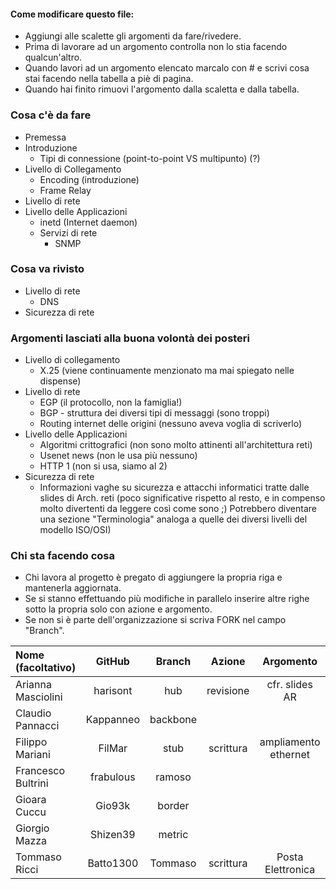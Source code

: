 #### Come modificare questo file:
+ Aggiungi alle scalette gli argomenti da fare/rivedere.
+ Prima di lavorare ad un argomento controlla non lo stia facendo qualcun'altro.
+ Quando lavori ad un argomento elencato marcalo con # e scrivi cosa stai facendo nella tabella a piè di pagina.
+ Quando hai finito rimuovi l'argomento dalla scaletta e dalla tabella.

### Cosa c'è da fare
+ Premessa
+ Introduzione
    + Tipi di connessione (point-to-point VS multipunto) (?)
+ Livello di Collegamento
  + Encoding (introduzione)
  + Frame Relay
+ Livello di rete
+ Livello delle Applicazioni
  + inetd (Internet daemon)
  + Servizi di rete 
    + SNMP 

### Cosa va rivisto
+ Livello di rete
  + DNS
+ Sicurezza di rete
      
### Argomenti lasciati alla buona volontà dei posteri 
+ Livello di collegamento
    + X.25 (viene continuamente menzionato ma mai spiegato nelle dispense)
+ Livello di rete
    + EGP (il protocollo, non la famiglia!)
    + BGP - struttura dei diversi tipi di messaggi (sono troppi)
    + Routing internet delle origini (nessuno aveva voglia di scriverlo)
+ Livello delle Applicazioni
    + Algoritmi crittografici (non sono molto attinenti all'architettura reti)
    + Usenet news (non le usa più nessuno)
    + HTTP 1 (non si usa, siamo al 2)
+ Sicurezza di rete
    + Informazioni vaghe su sicurezza e attacchi informatici tratte dalle slides di Arch. reti (poco significative rispetto al resto, e in compenso molto divertenti da leggere così come sono ;) Potrebbero diventare una sezione "Terminologia" analoga a quelle dei diversi livelli del modello ISO/OSI)

### Chi sta facendo cosa
+ Chi lavora al progetto è pregato di aggiungere la propria riga e mantenerla aggiornata.
+ Se si stanno effettuando più modifiche in parallelo inserire altre righe sotto la propria solo con azione e argomento.
+ Se non si è parte dell'organizzazione si scriva FORK nel campo "Branch".

| Nome (facoltativo) | GitHub       | Branch   | Azione    | Argomento            |
|:-------------------|:------------:|:--------:|:---------:|:--------------------:|
| Arianna Masciolini | harisont     | hub      | revisione | cfr. slides AR       |
| Claudio Pannacci   | Kappanneo    | backbone |           |                      |
| Filippo Mariani    | FilMar       | stub     | scrittura | ampliamento ethernet |
| Francesco Bultrini | frabulous    | ramoso   |           |                      |
| Gioara Cuccu       | Gio93k       | border   |           |                      |
| Giorgio Mazza      | Shizen39     | metric   |           |                      |
| Tommaso Ricci      | Batto1300    | Tommaso  | scrittura | Posta Elettronica    |
